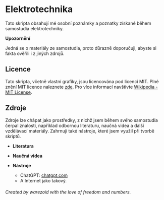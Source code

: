 # Elektrotechnika
Tato skripta obsahují mé osobní poznámky a poznatky získané během samostudia elektrotechniky.


**Upozornění**

Jedná se o materiály ze samostudia, proto důrazně doporučuji, abyste si fakta ověřili i z jiných zdrojů.



## Licence
Tato skripta, včetně vlastní grafiky, jsou licencována pod licencí MIT. Plné znění MIT licence naleznete [zde](./LICENSE.md). Pro více informací navštivte [Wikipedia - MIT License](https://en.wikipedia.org/wiki/MIT_License).



## Zdroje
Zdroje lze chápat jako prostředky, z nichž jsem během svého samostudia čerpal znalosti, například odbornou literaturu, naučná videa a další vzdělávací materiály. Zahrnují také nástroje, které jsem využil při tvorbě skriptů.

- **Literatura**

- **Naučná videa**

- **Nástroje**
    - ChatGPT: [chatgpt.com](https://chatgpt.com)
    - A Internet jako takový.


###### Created by warezoid with the love of freedom and numbers.